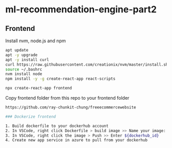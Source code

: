 # ml-recommendation-engine-part2

## Frontend

Install nvm, node.js and npm

```bash
apt update
apt -y upgrade
apt -y install curl
curl https://raw.githubusercontent.com/creationix/nvm/master/install.sh | bash 
source ~/.bashrc
nvm install node 
npm install -y -g create-react-app react-scripts
```

```bash
npx create-react-app frontend
```

Copy frontend folder from this repo to your frontend folder

```bash
https://github.com/ray-chunkit-chung/freeecommercewebsite

### Dockerize frontend

1. Build dockerfile to your dockerhub account
2. In VSCode, right click Dockerfile > build image >> Name your image: ${dockerhub_id}/${image_name}
3. In VSCode, right click the image > Push >> Enter ${dockerhub_id}
4. Create new app service in azure to pull from your dockerhub
